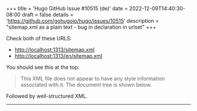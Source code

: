 +++
title = 'Hugo GitHub Issue #10515 (de)'
date = 2022-12-09T14:40:30-08:00
draft = false
details = 'https://github.com/gohugoio/hugo/issues/10515'
description = "sitemap.xml as a plain text - bug in declaration in urlset"
+++

Check both of these URLS:

- <http://localhost:1313/sitemap.xml>
- <http://localhost:1313/en/sitemap.xml>

You should see this at the top:

> This XML file does not appear to have any style information associated with it. The document tree is shown below.

Followed by well-structured XML.

---
